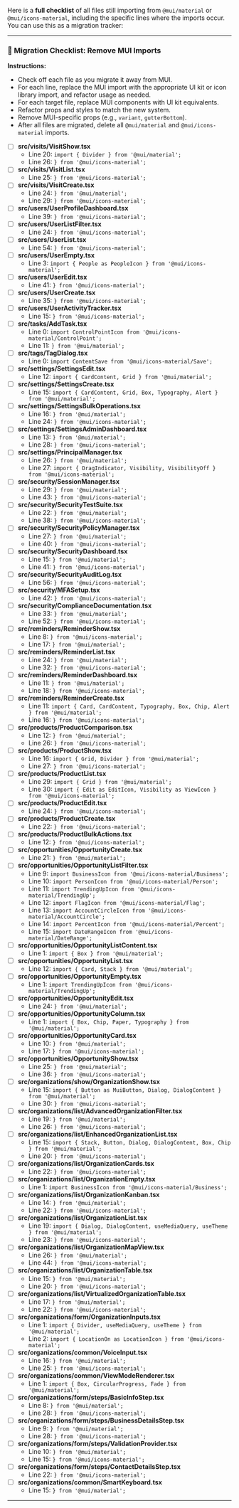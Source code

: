Here is a **full checklist** of all files still importing from `@mui/material` or `@mui/icons-material`, including the specific lines where the imports occur. You can use this as a migration tracker:

---

### 📝 Migration Checklist: Remove MUI Imports
**Instructions:**  
- Check off each file as you migrate it away from MUI.
- For each line, replace the MUI import with the appropriate UI kit or icon library import, and refactor usage as needed.
- For each target file, replace MUI components with UI kit equivalents.
- Refactor props and styles to match the new system.
- Remove MUI-specific props (e.g., `variant`, `gutterBottom`).
- After all files are migrated, delete all `@mui/material` and `@mui/icons-material` imports.
 
- [ ] **src/visits/VisitShow.tsx**
  - Line 20: `import { Divider } from '@mui/material';`
  - Line 26: `} from '@mui/icons-material';`
- [ ] **src/visits/VisitList.tsx**
  - Line 25: `} from '@mui/icons-material';`
- [ ] **src/visits/VisitCreate.tsx**
  - Line 24: `} from '@mui/material';`
  - Line 29: `} from '@mui/icons-material';`
- [ ] **src/users/UserProfileDashboard.tsx**
  - Line 39: `} from '@mui/icons-material';`
- [ ] **src/users/UserListFilter.tsx**
  - Line 24: `} from '@mui/icons-material';`
- [ ] **src/users/UserList.tsx**
  - Line 54: `} from '@mui/icons-material';`
- [ ] **src/users/UserEmpty.tsx**
  - Line 3: `import { People as PeopleIcon } from '@mui/icons-material';`
- [ ] **src/users/UserEdit.tsx**
  - Line 41: `} from '@mui/icons-material';`
- [ ] **src/users/UserCreate.tsx**
  - Line 35: `} from '@mui/icons-material';`
- [ ] **src/users/UserActivityTracker.tsx**
  - Line 15: `} from '@mui/icons-material';`
- [ ] **src/tasks/AddTask.tsx**
  - Line 0: `import ControlPointIcon from '@mui/icons-material/ControlPoint';`
  - Line 11: `} from '@mui/material';`
- [ ] **src/tags/TagDialog.tsx**
  - Line 0: `import ContentSave from '@mui/icons-material/Save';`
- [ ] **src/settings/SettingsEdit.tsx**
  - Line 12: `import { CardContent, Grid } from '@mui/material';`
- [ ] **src/settings/SettingsCreate.tsx**
  - Line 15: `import { CardContent, Grid, Box, Typography, Alert } from '@mui/material';`
- [ ] **src/settings/SettingsBulkOperations.tsx**
  - Line 16: `} from '@mui/material';`
  - Line 24: `} from '@mui/icons-material';`
- [ ] **src/settings/SettingsAdminDashboard.tsx**
  - Line 13: `} from '@mui/material';`
  - Line 28: `} from '@mui/icons-material';`
- [ ] **src/settings/PrincipalManager.tsx**
  - Line 26: `} from '@mui/material';`
  - Line 27: `import { DragIndicator, Visibility, VisibilityOff } from '@mui/icons-material';`
- [ ] **src/security/SessionManager.tsx**
  - Line 29: `} from '@mui/material';`
  - Line 43: `} from '@mui/icons-material';`
- [ ] **src/security/SecurityTestSuite.tsx**
  - Line 22: `} from '@mui/material';`
  - Line 38: `} from '@mui/icons-material';`
- [ ] **src/security/SecurityPolicyManager.tsx**
  - Line 27: `} from '@mui/material';`
  - Line 40: `} from '@mui/icons-material';`
- [ ] **src/security/SecurityDashboard.tsx**
  - Line 15: `} from '@mui/material';`
  - Line 41: `} from '@mui/icons-material';`
- [ ] **src/security/SecurityAuditLog.tsx**
  - Line 56: `} from '@mui/icons-material';`
- [ ] **src/security/MFASetup.tsx**
  - Line 42: `} from '@mui/icons-material';`
- [ ] **src/security/ComplianceDocumentation.tsx**
  - Line 33: `} from '@mui/material';`
  - Line 52: `} from '@mui/icons-material';`
- [ ] **src/reminders/ReminderShow.tsx**
  - Line 8: `} from '@mui/icons-material';`
  - Line 17: `} from '@mui/material';`
- [ ] **src/reminders/ReminderList.tsx**
  - Line 24: `} from '@mui/material';`
  - Line 32: `} from '@mui/icons-material';`
- [ ] **src/reminders/ReminderDashboard.tsx**
  - Line 11: `} from '@mui/material';`
  - Line 18: `} from '@mui/icons-material';`
- [ ] **src/reminders/ReminderCreate.tsx**
  - Line 11: `import { Card, CardContent, Typography, Box, Chip, Alert } from '@mui/material';`
  - Line 16: `} from '@mui/icons-material';`
- [ ] **src/products/ProductComparison.tsx**
  - Line 12: `} from '@mui/material';`
  - Line 26: `} from '@mui/icons-material';`
- [ ] **src/products/ProductShow.tsx**
  - Line 16: `import { Grid, Divider } from '@mui/material';`
  - Line 27: `} from '@mui/icons-material';`
- [ ] **src/products/ProductList.tsx**
  - Line 29: `import { Grid } from '@mui/material';`
  - Line 30: `import { Edit as EditIcon, Visibility as ViewIcon } from '@mui/icons-material';`
- [ ] **src/products/ProductEdit.tsx**
  - Line 24: `} from '@mui/icons-material';`
- [ ] **src/products/ProductCreate.tsx**
  - Line 22: `} from '@mui/icons-material';`
- [ ] **src/products/ProductBulkActions.tsx**
  - Line 12: `} from '@mui/icons-material';`
- [ ] **src/opportunities/OpportunityCreate.tsx**
  - Line 21: `} from '@mui/material';`
- [ ] **src/opportunities/OpportunityListFilter.tsx**
  - Line 9: `import BusinessIcon from '@mui/icons-material/Business';`
  - Line 10: `import PersonIcon from '@mui/icons-material/Person';`
  - Line 11: `import TrendingUpIcon from '@mui/icons-material/TrendingUp';`
  - Line 12: `import FlagIcon from '@mui/icons-material/Flag';`
  - Line 13: `import AccountCircleIcon from '@mui/icons-material/AccountCircle';`
  - Line 14: `import PercentIcon from '@mui/icons-material/Percent';`
  - Line 15: `import DateRangeIcon from '@mui/icons-material/DateRange';`
- [ ] **src/opportunities/OpportunityListContent.tsx**
  - Line 1: `import { Box } from '@mui/material';`
- [ ] **src/opportunities/OpportunityList.tsx**
  - Line 12: `import { Card, Stack } from '@mui/material';`
- [ ] **src/opportunities/OpportunityEmpty.tsx**
  - Line 1: `import TrendingUpIcon from '@mui/icons-material/TrendingUp';`
- [ ] **src/opportunities/OpportunityEdit.tsx**
  - Line 24: `} from '@mui/material';`
- [ ] **src/opportunities/OpportunityColumn.tsx**
  - Line 1: `import { Box, Chip, Paper, Typography } from '@mui/material';`
- [ ] **src/opportunities/OpportunityCard.tsx**
  - Line 10: `} from '@mui/material';`
  - Line 17: `} from '@mui/icons-material';`
- [ ] **src/opportunities/OpportunityShow.tsx**
  - Line 25: `} from '@mui/material';`
  - Line 36: `} from '@mui/icons-material';`
- [ ] **src/organizations/show/OrganizationShow.tsx**
  - Line 15: `import { Button as MuiButton, Dialog, DialogContent } from '@mui/material';`
  - Line 30: `} from '@mui/icons-material';`
- [ ] **src/organizations/list/AdvancedOrganizationFilter.tsx**
  - Line 19: `} from '@mui/material';`
  - Line 26: `} from '@mui/icons-material';`
- [ ] **src/organizations/list/EnhancedOrganizationList.tsx**
  - Line 15: `import { Stack, Button, Dialog, DialogContent, Box, Chip } from '@mui/material';`
  - Line 20: `} from '@mui/icons-material';`
- [ ] **src/organizations/list/OrganizationCards.tsx**
  - Line 22: `} from '@mui/icons-material';`
- [ ] **src/organizations/list/OrganizationEmpty.tsx**
  - Line 1: `import BusinessIcon from '@mui/icons-material/Business';`
- [ ] **src/organizations/list/OrganizationKanban.tsx**
  - Line 14: `} from '@mui/material';`
  - Line 22: `} from '@mui/icons-material';`
- [ ] **src/organizations/list/OrganizationList.tsx**
  - Line 19: `import { Dialog, DialogContent, useMediaQuery, useTheme } from '@mui/material';`
  - Line 23: `} from '@mui/icons-material';`
- [ ] **src/organizations/list/OrganizationMapView.tsx**
  - Line 26: `} from '@mui/material';`
  - Line 44: `} from '@mui/icons-material';`
- [ ] **src/organizations/list/OrganizationTable.tsx**
  - Line 15: `} from '@mui/material';`
  - Line 20: `} from '@mui/icons-material';`
- [ ] **src/organizations/list/VirtualizedOrganizationTable.tsx**
  - Line 17: `} from '@mui/material';`
  - Line 22: `} from '@mui/icons-material';`
- [ ] **src/organizations/form/OrganizationInputs.tsx**
  - Line 1: `import { Divider, useMediaQuery, useTheme } from '@mui/material';`
  - Line 2: `import { LocationOn as LocationIcon } from '@mui/icons-material';`
- [ ] **src/organizations/common/VoiceInput.tsx**
  - Line 16: `} from '@mui/material';`
  - Line 25: `} from '@mui/icons-material';`
- [ ] **src/organizations/common/ViewModeRenderer.tsx**
  - Line 1: `import { Box, CircularProgress, Fade } from '@mui/material';`
- [ ] **src/organizations/form/steps/BasicInfoStep.tsx**
  - Line 8: `} from '@mui/material';`
  - Line 28: `} from '@mui/icons-material';`
- [ ] **src/organizations/form/steps/BusinessDetailsStep.tsx**
  - Line 9: `} from '@mui/material';`
  - Line 28: `} from '@mui/icons-material';`
- [ ] **src/organizations/form/steps/ValidationProvider.tsx**
  - Line 10: `} from '@mui/material';`
  - Line 15: `} from '@mui/icons-material';`
- [ ] **src/organizations/form/steps/ContactDetailsStep.tsx**
  - Line 22: `} from '@mui/icons-material';`
- [ ] **src/organizations/common/SmartKeyboard.tsx**
  - Line 15: `} from '@mui/material';`

---


